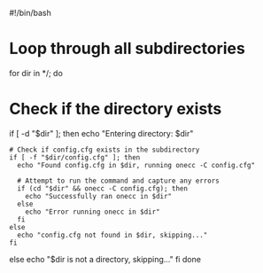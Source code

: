 #!/bin/bash

# Loop through all subdirectories
for dir in */; do
  # Check if the directory exists
  if [ -d "$dir" ]; then
    echo "Entering directory: $dir"

    # Check if config.cfg exists in the subdirectory
    if [ -f "$dir/config.cfg" ]; then
      echo "Found config.cfg in $dir, running onecc -C config.cfg"
      
      # Attempt to run the command and capture any errors
      if (cd "$dir" && onecc -C config.cfg); then
        echo "Successfully ran onecc in $dir"
      else
        echo "Error running onecc in $dir"
      fi
    else
      echo "config.cfg not found in $dir, skipping..."
    fi
  else
    echo "$dir is not a directory, skipping..."
  fi
done
